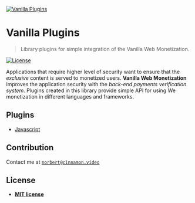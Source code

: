<a href="https//admin.vanilla.so"><img src="https://admin.vanilla.so/icons/apple-icon.png" alt="Vanilla Plugins"></a>

# Vanilla Plugins
> Library plugins for simple integration of the Vanilla Web Monetization.

[![License](http://img.shields.io/:license-mit-blue.svg?style=flat-square)](http://badges.mit-license.org)

Applications that require higher level of security want to ensure that the *exclusive* content is served to monetized users.
**Vanilla Web Monetization** improves the application security with the *back-end payments verification system*.
Plugins created in this library provide simple API for using We monetization in different languages and frameworks.


## Plugins
* [Javascript](https://github.com/vanilla-wm/vanilla-plugins/tree/master/packages/javascript)

## Contribution
Contact me at <a href="mailto:norbert@cinnamon.video" target="_blank">`norbert@cinnamon.video`</a>

## License
- **[MIT license](https://github.com/vanilla-wm/vanilla-plugins/blob/master/LICENSE)**
